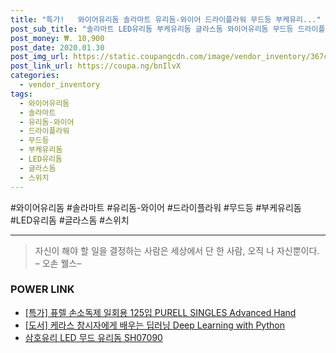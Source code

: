 ```yaml
--- 
title: "특가!   와이어유리돔 솔라마트 유리돔-와이어 드라이플라워 무드등 부케유리..." 
post_sub_title: "솔라마트 LED유리돔 부케유리돔 글라스돔 와이어유리돔 무드등 드라이플라워, 유리돔-와이어(스위치)S" 
post_money: ₩. 10,900 
post_date: 2020.01.30 
post_img_url: https://static.coupangcdn.com/image/vendor_inventory/367c/fccc1a334c9159c57fba0e238757c13f381126de5bc3f9f2672d009a2737.jpg 
post_link_url: https://coupa.ng/bnIlvX 
categories: 
  - vendor_inventory 
tags: 
  - 와이어유리돔 
  - 솔라마트 
  - 유리돔-와이어 
  - 드라이플라워 
  - 무드등 
  - 부케유리돔 
  - LED유리돔 
  - 글라스돔 
  - 스위치 
--- 
```

  #와이어유리돔 #솔라마트 #유리돔-와이어 #드라이플라워 #무드등 #부케유리돔 #LED유리돔 #글라스돔 #스위치 
<hr> 

> 자신이 해야 할 일을 결정하는 사람은 세상에서 단 한 사람, 오직 나 자신뿐이다. – 오손 웰스–  


### POWER LINK

* <a href="https://blog.naver.com/santokki14/221788648974" target="_blank">[특가] 퓨렐 손소독제 일회용 125입 PURELL SINGLES Advanced Hand</a>
* <a href="https://blog.naver.com/santokki14/221777093664" target="_blank">[도서] 케라스 창시자에게 배우는 딥러닝 Deep Learning with Python</a>
* <a href="https://blog.naver.com/fasyy4321/221791247759" target="_blank">삼호유리 LED 무드 유리돔 SH07090</a>
